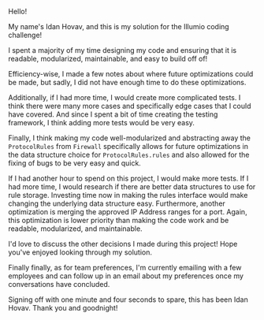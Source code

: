 Hello!

My name's Idan Hovav, and this is my solution for the Illumio coding challenge!

I spent a majority of my time designing my code and ensuring that it is readable, modularized, maintainable, and easy to build off of!

Efficiency-wise, I made a few notes about where future optimizations could be made, but sadly, I did not have enough time to do these optimizations.

Additionally, if I had more time, I would create more complicated tests. I think there were many more cases and specifically edge cases that I could have covered. And since I spent a bit of time creating the testing framework, I think adding more tests would be very easy.

Finally, I think making my code well-modularized and abstracting away the `ProtocolRules` from `Firewall` specifically allows for future optimizations in the data structure choice for `ProtocolRules.rules` and also allowed for the fixing of bugs to be very easy and quick.

If I had another hour to spend on this project, I would make more tests. If I had more time, I would research if there are better data structures to use for rule storage. Investing time now in making the rules interface would make changing the underlying data structure easy. Furthermore, another optimization is merging the approved IP Address ranges for a port. Again, this optimization is lower priority than making the code work and be readable, modularized, and maintainable.

I'd love to discuss the other decisions I made during this project! Hope you've enjoyed looking through my solution.

Finally finally, as for team preferences, I'm currently emailing with a few employees and can follow up in an email about my preferences once my conversations have concluded. 

Signing off with one minute and four seconds to spare, this has been Idan Hovav. Thank you and goodnight!
